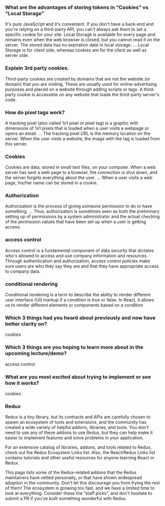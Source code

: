 ### What are the advantages of storing tokens in “Cookies” vs “Local Storage”

It's pure JavaScript and it's convenient. If you don't have a back-end and you're relying on a third-party API, you can't always ask them to set a specific cookie for your site.
Local Storage is available for every page and remains even when the web browser is closed, but you cannot read it on the server. The stored data has no expiration date in local storage. ... Local Storage is for client side, whereas cookies are for the client as well as server side.

### Explain 3rd party cookies.

Third-party cookies are created by domains that are not the website (or domain) that you are visiting. These are usually used for online-advertising purposes and placed on a website through adding scripts or tags. A third-party cookie is accessible on any website that loads the third-party server's code.

### How do pixel tags work?

A tracking pixel (also called 1x1 pixel or pixel tag) is a graphic with dimensions of 1x1 pixels that is loaded when a user visits a webpage or opens an email. ... The tracking pixel URL is the memory location on the server. When the user visits a website, the image with the tag is loaded from this server.

### Cookies

Cookies are data, stored in small text files, on your computer. When a web server has sent a web page to a browser, the connection is shut down, and the server forgets everything about the user. ... When a user visits a web page, his/her name can be stored in a cookie.

### Authorization

Authorization is the process of giving someone permission to do or have something. ... Thus, authorization is sometimes seen as both the preliminary setting up of permissions by a system administrator and the actual checking of the permission values that have been set up when a user is getting access.

### access control

Access control is a fundamental component of data security that dictates who's allowed to access and use company information and resources. Through authentication and authorization, access control policies make sure users are who they say they are and that they have appropriate access to company data.

### conditional rendering

Conditional rendering is a term to describe the ability to render different user interface (UI) markup if a condition is true or false. In React, it allows us to render different elements or components based on a condition

### Which 3 things had you heard about previously and now have better clarity on?

cookies

### Which 3 things are you hoping to learn more about in the upcoming lecture/demo?

access control

### What are you most excited about trying to implement or see how it works?

cookies

### Redux

Redux is a tiny library, but its contracts and APIs are carefully chosen to spawn an ecosystem of tools and extensions, and the community has created a wide variety of helpful addons, libraries, and tools. You don't need to use any of these addons to use Redux, but they can help make it easier to implement features and solve problems in your application.

For an extensive catalog of libraries, addons, and tools related to Redux, check out the Redux Ecosystem Links list. Also, the React/Redux Links list contains tutorials and other useful resources for anyone learning React or Redux.

This page lists some of the Redux-related addons that the Redux maintainers have vetted personally, or that have shown widespread adoption in the community. Don't let this discourage you from trying the rest of them! The ecosystem is growing too fast, and we have a limited time to look at everything. Consider these the “staff picks”, and don't hesitate to submit a PR if you've built something wonderful with Redux.
